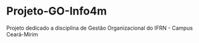 # Projeto-GO-Info4m
Projeto dedicado a disciplina de Gestão Organizacional do IFRN - Campus Ceará-Mirim
